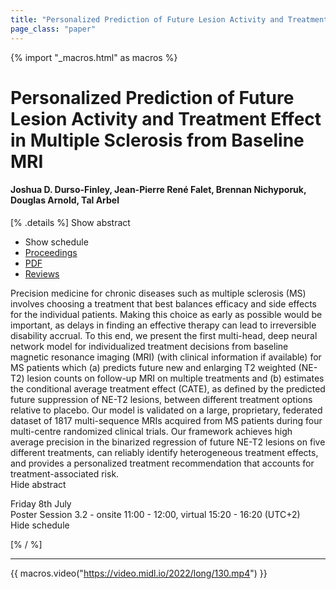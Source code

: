 ```yaml
---
title: "Personalized Prediction of Future Lesion Activity and Treatment Effect in Multiple Sclerosis from Baseline MRI"
page_class: "paper"
---
```


{% import "_macros.html" as macros %}

# Personalized Prediction of Future Lesion Activity and Treatment Effect in Multiple Sclerosis from Baseline MRI

#### Joshua D. Durso-Finley, Jean-Pierre René Falet, Brennan Nichyporuk, Douglas Arnold, Tal Arbel

[% .details %]
<a class="toggle_visibility" data-selector=".abstract" data-level="3">Show abstract</a>
- <a class="toggle_visibility" data-selector=".schedule" data-level="3">Show schedule</a>
- <a href="">Proceedings</a>
- <a href="https://openreview.net/pdf?id=Jc8lyRwRs90">PDF</a>
- <a href="https://openreview.net/forum?id=Jc8lyRwRs90">Reviews</a>

<p>
    <span class="abstract">
        Precision medicine for chronic diseases such as multiple sclerosis (MS) involves choosing a treatment that best balances efficacy and side effects for the individual patients. Making  this choice as early as possible would be important, as delays in finding an effective therapy can lead to irreversible disability accrual. To this end, we present the first multi-head, deep neural network model for individualized treatment decisions from baseline magnetic resonance imaging (MRI) (with clinical information if available) for MS patients which (a) predicts future new and enlarging T2 weighted (NE-T2) lesion counts on follow-up MRI on multiple treatments and (b) estimates the conditional average treatment effect (CATE), as defined by the predicted future suppression of NE-T2 lesions, between different treatment options relative to placebo. Our model is validated on a large, proprietary, federated dataset of 1817 multi-sequence MRIs acquired from MS patients during four multi-centre randomized clinical trials. Our framework achieves high average precision in the binarized regression of future NE-T2 lesions on five different treatments, can reliably identify heterogeneous treatment effects, and provides a personalized treatment recommendation that accounts for treatment-associated risk.
        <br>
        <span class="actions"><a class="toggle_visibility" data-level="2">Hide abstract</a></span>
    </span>
</p>

<p>
    <span class="schedule">
        Friday 8th July<br>Poster Session 3.2 - onsite 11:00 - 12:00, virtual 15:20 - 16:20 (UTC+2)
        <br>
        <span class="actions"><a class="toggle_visibility" data-level="2">Hide schedule</a></span>
    </span>
</p>

[% / %]


---
{{ macros.video("https://video.midl.io/2022/long/130.mp4") }}
